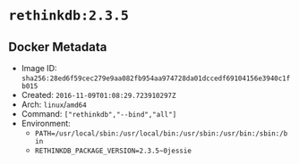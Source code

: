 # `rethinkdb:2.3.5`

## Docker Metadata

- Image ID: `sha256:28ed6f59cec279e9aa082fb954aa974728da01dccedf69104156e3940c1fb015`
- Created: `2016-11-09T01:08:29.723910297Z`
- Arch: `linux`/`amd64`
- Command: `["rethinkdb","--bind","all"]`
- Environment:
  - `PATH=/usr/local/sbin:/usr/local/bin:/usr/sbin:/usr/bin:/sbin:/bin`
  - `RETHINKDB_PACKAGE_VERSION=2.3.5~0jessie`
